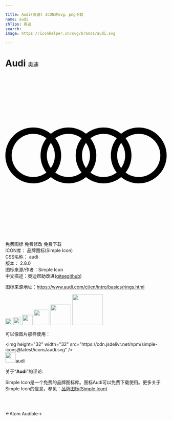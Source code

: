 ```yaml
---

title: Audi(奥迪) ICON转svg、png下载
name: audi
zhTips: 奥迪
search: 
image: https://iconhelper.cn/svg/brands/audi.svg

---
```


# Audi  <small style="font-size: 60%;font-weight: 100">奥迪</small>

<div id="svg" class="svg-wrap">
<svg role="img" viewBox="0 0 24 24" xmlns="http://www.w3.org/2000/svg"><title>Audi icon</title><path d="M19.848,7.848c-0.992,0-1.902,0.348-2.616,0.928c-0.714-0.58-1.624-0.928-2.616-0.928 c-0.992,0-1.902,0.348-2.616,0.928c-0.714-0.58-1.624-0.928-2.616-0.928c-0.992,0-1.902,0.348-2.616,0.928 c-0.714-0.58-1.624-0.928-2.616-0.928C1.859,7.848,0,9.707,0,12s1.859,4.152,4.152,4.152c0.992,0,1.902-0.348,2.616-0.928 c0.714,0.58,1.624,0.928,2.616,0.928c0.992,0,1.902-0.348,2.616-0.928c0.714,0.58,1.624,0.928,2.616,0.928 c0.992,0,1.902-0.348,2.616-0.928c0.714,0.58,1.624,0.928,2.616,0.928C22.141,16.152,24,14.293,24,12S22.141,7.848,19.848,7.848z M17.232,13.866c-0.376-0.526-0.598-1.17-0.598-1.866c0-0.696,0.222-1.34,0.598-1.866c0.376,0.526,0.598,1.17,0.598,1.866 C17.83,12.696,17.608,13.34,17.232,13.866z M12,13.866c-0.376-0.526-0.598-1.17-0.598-1.866c0-0.696,0.222-1.34,0.598-1.866 c0.376,0.526,0.598,1.17,0.598,1.866C12.598,12.696,12.376,13.34,12,13.866z M6.768,13.866C6.392,13.34,6.17,12.696,6.17,12 c0-0.696,0.222-1.34,0.598-1.866C7.144,10.66,7.366,11.304,7.366,12C7.366,12.696,7.144,13.34,6.768,13.866z M0.938,12 c0-1.775,1.439-3.214,3.214-3.214c0.736,0,1.414,0.248,1.956,0.665C5.56,10.154,5.232,11.039,5.232,12 c0,0.961,0.328,1.846,0.876,2.549c-0.542,0.416-1.22,0.665-1.956,0.665C2.377,15.214,0.938,13.775,0.938,12z M7.428,14.549 C7.976,13.846,8.304,12.961,8.304,12c0-0.961-0.328-1.846-0.876-2.549c0.542-0.416,1.22-0.665,1.956-0.665 c0.736,0,1.414,0.248,1.956,0.665c-0.549,0.704-0.876,1.588-0.876,2.549c0,0.961,0.328,1.846,0.876,2.549 c-0.542,0.416-1.22,0.665-1.956,0.665C8.648,15.214,7.97,14.966,7.428,14.549z M12.66,14.549c0.549-0.704,0.876-1.588,0.876-2.549 c0-0.961-0.328-1.846-0.876-2.55c0.542-0.416,1.22-0.665,1.956-0.665s1.414,0.248,1.956,0.665 c-0.549,0.704-0.876,1.588-0.876,2.549c0,0.961,0.328,1.846,0.876,2.549c-0.542,0.416-1.22,0.665-1.956,0.665 C13.88,15.214,13.202,14.966,12.66,14.549z M19.848,15.214c-0.736,0-1.414-0.248-1.956-0.665c0.548-0.704,0.876-1.588,0.876-2.549 c0-0.961-0.328-1.846-0.876-2.549c0.542-0.416,1.22-0.665,1.956-0.665c1.775,0,3.214,1.439,3.214,3.214 S21.623,15.214,19.848,15.214z"/></svg>
</div>
<detail full-name='audi'></detail>

<div class="detail-page">
<p>
<span><span class="badge-success badge">免费图标</span> <span class="badge-success badge">免费修改</span>  <span class="badge-success badge">免费下载</span> </span>
<br/>
<span>
ICON库：
<span class="badge-secondary badge">品牌图标(Simple Icon)</span> 
</span>
<br/>
<span>
CSS名称：
<span class="badge-secondary badge">audi</span> 
</span>

<br/>
<span>
版本：
<span class="badge-secondary badge">2.8.0</span> 
</span>
<br/>
<span>图标来源/作者：<span class="badge-light badge">Simple Icon</span></span> 
<br/>
<span class="zh-detail">中文描述：<span class="badge-primary badge">奥迪</span><span class="help-link"><span>帮助改进</span>(<a href="https://gitee.com/liuwave/icon-helper/edit/master/json/brands/audi.json" target="_blank" rel="noopener noreferrer">gitee</a><a href="https://github.com/liuwave/icon-helper/edit/master/json/brands/audi.json" target="_blank" rel="noopener noreferrer">github</a></span>)</span><br/>
</p>
</div><div class="description description alert alert-light"><p>图标来源地址：<a href="https://www.audi.com/ci/en/intro/basics/rings.html" target="_blank" rel="noopener noreferrer">https://www.audi.com/ci/en/intro/basics/rings.html</a></p></div>
<div class="alert alert-dark">
<img height="21" width="21" src="https://cdn.jsdelivr.net/npm/simple-icons@latest/icons/audi.svg" />
<img height="24" width="24" src="https://cdn.jsdelivr.net/npm/simple-icons@latest/icons/audi.svg" />
<img height="32" width="32" src="https://cdn.jsdelivr.net/npm/simple-icons@latest/icons/audi.svg" />
<img height="48" width="48" src="https://cdn.jsdelivr.net/npm/simple-icons@latest/icons/audi.svg" />
<img height="64" width="64" src="https://cdn.jsdelivr.net/npm/simple-icons@latest/icons/audi.svg" />
<img height="96" width="96" src="https://cdn.jsdelivr.net/npm/simple-icons@latest/icons/audi.svg" />

</div>
<div>
  <p>可以像图片那样使用：    
  </p>
  <div class="alert alert-primary" style="font-size: 14px">
    &lt;img height="32" width="32" src="https://cdn.jsdelivr.net/npm/simple-icons@latest/icons/audi.svg" /&gt;
    <copy-btn content='<img height="32" width="32" src="https://cdn.jsdelivr.net/npm/simple-icons@latest/icons/audi.svg" />'></copy-btn>
  </div>
  <div class="alert alert-secondary">
    <img height="32" width="32" src="https://cdn.jsdelivr.net/npm/simple-icons@latest/icons/audi.svg" />audi
    <copy-btn content="audi" btn-title="复制图标名称"></copy-btn>
  </div>
</div>
<div class="icon-detail__container">
<p>关于“<b>Audi</b>”的评论:</p>
</div>
<Vssue title="关于“Audi”的评论" />
<div><p>Simple Icon是一个免费的品牌图标库。图标Audi可以免费下载使用。更多关于  Simple Icon的信息，参见：<a target="_blank" href="https://iconhelper.cn/brands.html">品牌图标(Simple Icon)</a>
</p></div>


<div style="padding:2rem 0 " class="page-nav"><p class="inner"><span class="prev">←<router-link to="/icon/atom.html">Atom</router-link></span> <span class="next"><router-link to="/icon/audible.html">Audible</router-link>→</span></p></div>
